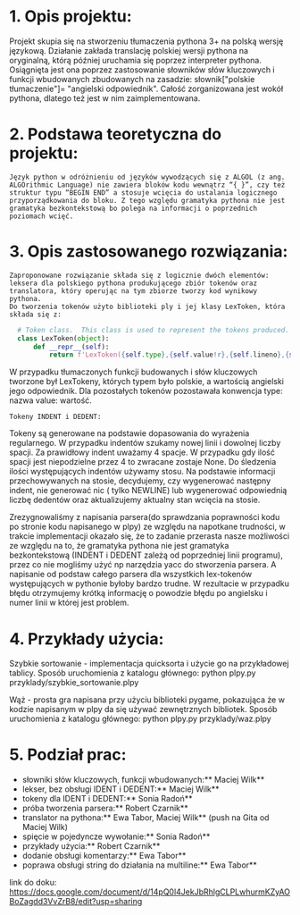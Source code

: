 # 1. Opis projektu:
  Projekt skupia się na stworzeniu tłumaczenia pythona 3+ na polską wersję językową.
  Działanie zakłada translację polskiej wersji pythona na oryginalną, którą później uruchamia się poprzez interpreter pythona. Osiągnięta jest ona poprzez zastosowanie słowników słów kluczowych i funkcji wbudowanych zbudowanych na zasadzie: słownik["polskie tłumaczenie"]= "angielski odpowiednik". 
  Całość zorganizowana jest wokół pythona, dlatego też jest w nim zaimplementowana.

# 2. Podstawa teoretyczna do projektu:
	Język python w odróżnieniu od języków wywodzących się z ALGOL (z ang. ALGOrithmic Language) nie zawiera bloków kodu wewnątrz “{ }”, czy też struktur typu “BEGIN END” a stosuje wcięcia do ustalania logicznego przyporządkowania do bloku. Z tego względu gramatyka pythona nie jest gramatyka bezkontekstową bo polega na informacji o poprzednich poziomach wcięć. 

# 3. Opis zastosowanego rozwiązania:
	Zaproponowane rozwiązanie składa się z logicznie dwóch elementów: leksera dla polskiego pythona produkującego zbiór tokenów oraz translatora, który operując na tym zbiorze tworzy kod wynikowy pythona.
	Do tworzenia tokenów użyto biblioteki ply i jej klasy LexToken, która składa się z:
  
```python
  # Token class.  This class is used to represent the tokens produced.
  class LexToken(object):
      def __repr__(self):
          return f'LexToken({self.type},{self.value!r},{self.lineno},{self.lexpos})'
```
  
   W przypadku tłumaczonych funkcji budowanych i słów kluczowych tworzone był LexTokeny, których typem było polskie, a wartością angielski jego odpowiednik. Dla pozostałych tokenów pozostawała konwencja type: nazwa value: wartość.

    Tokeny INDENT i DEDENT:
  Tokeny są generowane na podstawie dopasowania do wyrażenia regularnego. W przypadku indentów szukamy nowej linii i dowolnej liczby spacji. Za prawidłowy indent uważamy 4 spacje. W przypadku gdy ilość spacji jest niepodzielne przez 4 to zwracane zostaje None. Do śledzenia ilości występujących indentów używamy stosu. Na podstawie informacji przechowywanych na stosie, decydujemy, czy wygenerować następny indent, nie generować nic ( tylko NEWLINE) lub wygenerować odpowiednią liczbę dedentów oraz aktualizujemy aktualny stan wcięcia na stosie.

  Zrezygnowaliśmy z napisania parsera(do sprawdzania poprawności kodu po stronie kodu napisanego w plpy) ze względu na napotkane trudności, w trakcie implementacji okazało się, że to zadanie przerasta nasze możliwości ze względu na to, że gramatyka pythona nie jest gramatyka bezkontekstową (INDENT i DEDENT zależą od poprzedniej linii programu), przez co nie mogliśmy użyć np narzędzia yacc do stworzenia parsera. A napisanie od podstaw całego parsera dla wszystkich lex-tokenów występujących w pythonie byłoby bardzo trudne. W rezultacie w przypadku błędu otrzymujemy krótką informację o powodzie błędu po angielsku i numer linii w której jest problem. 

# 4. Przykłady użycia:

Szybkie sortowanie - implementacja quicksorta i użycie go na przykładowej tablicy. Sposób uruchomienia z katalogu głównego:
python plpy.py przyklady/szybkie_sortowanie.plpy

Wąż - prosta gra napisana przy użyciu biblioteki pygame, pokazująca że w kodzie napisanym w plpy da się używać zewnętrznych bibliotek. Sposób uruchomienia z katalogu głównego:
python plpy.py przyklady/waz.plpy

# 5. Podział prac:
- słowniki słów kluczowych, funkcji wbudowanych:** Maciej Wilk**
- lekser, bez obsługi IDENT i DEDENT:** Maciej Wilk**
- tokeny dla IDENT i DEDENT:** Sonia Radoń**
- próba tworzenia parsera:** Robert Czarnik**
- translator na pythona:** Ewa Tabor, Maciej Wilk** (push na Gita od Maciej Wilk)
-  spięcie w pojedyncze wywołanie:** Sonia Radoń**
- przykłady użycia:** Robert Czarnik**
- dodanie obsługi komentarzy:** Ewa Tabor**
- poprawa obsługi string do działania na multiline:** Ewa Tabor**

link do doku: 
https://docs.google.com/document/d/14pQ0l4JekJbRhlgCLPLwhurmKZyAOBoZagdd3VvZrB8/edit?usp=sharing
